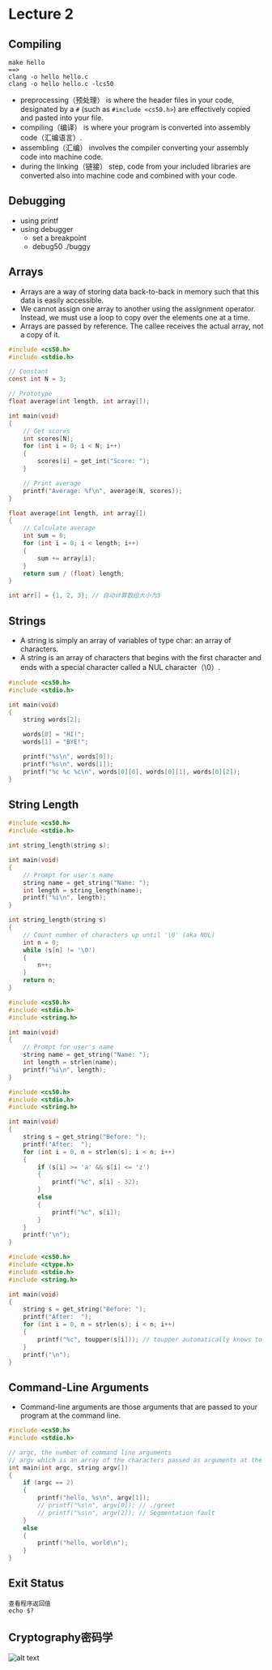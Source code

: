 # Lecture 2
## Compiling
```
make hello
==>
clang -o hello hello.c
clang -o hello hello.c -lcs50
```
* preprocessing（预处理） is where the header files in your code, designated by a `#` (such as `#include <cs50.h>`) are effectively copied and pasted into your file. 
* compiling（编译） is where your program is converted into assembly code（汇编语言）.
* assembling（汇编） involves the compiler converting your assembly code into machine code. 
* during the linking（链接） step, code from your included libraries are converted also into machine code and combined with your code.
## Debugging
* using printf
* using debugger
  * set a breakpoint
  * debug50 ./buggy
## Arrays
* Arrays are a way of storing data back-to-back in memory such that this data is easily accessible.
* We cannot assign one array to another using the assignment operator. Instead, we must use a loop to copy over the elements one at a time.
* Arrays are passed by reference. The callee receives the actual array, not a copy of it.
```c
#include <cs50.h>
#include <stdio.h>

// Constant
const int N = 3;

// Prototype
float average(int length, int array[]);

int main(void)
{
    // Get scores
    int scores[N];
    for (int i = 0; i < N; i++)
    {
        scores[i] = get_int("Score: ");
    }

    // Print average
    printf("Average: %f\n", average(N, scores));
}

float average(int length, int array[])
{
    // Calculate average
    int sum = 0;
    for (int i = 0; i < length; i++)
    {
        sum += array[i];
    }
    return sum / (float) length;
}
```
```c
int arr[] = {1, 2, 3}; // 自动计算数组大小为3
```
## Strings
* A string is simply an array of variables of type char: an array of characters.
* A string is an array of characters that begins with the first character and ends with a special character called a NUL character（\0）.
```c
#include <cs50.h>
#include <stdio.h>

int main(void)
{
    string words[2];

    words[0] = "HI!";
    words[1] = "BYE!";

    printf("%s\n", words[0]);
    printf("%s\n", words[1]);
    printf("%c %c %c\n", words[0][0], words[0][1], words[0][2]);
}
```
## String Length
```c
#include <cs50.h>
#include <stdio.h>

int string_length(string s);

int main(void)
{
    // Prompt for user's name
    string name = get_string("Name: ");
    int length = string_length(name);
    printf("%i\n", length);
}

int string_length(string s)
{
    // Count number of characters up until '\0' (aka NUL)
    int n = 0;
    while (s[n] != '\0')
    {
        n++;
    }
    return n;
}
```
```c
#include <cs50.h>
#include <stdio.h>
#include <string.h>

int main(void)
{
    // Prompt for user's name
    string name = get_string("Name: ");
    int length = strlen(name);
    printf("%i\n", length);
}
```
```c
#include <cs50.h>
#include <stdio.h>
#include <string.h>

int main(void)
{
    string s = get_string("Before: ");
    printf("After:  ");
    for (int i = 0, n = strlen(s); i < n; i++)
    {
        if (s[i] >= 'a' && s[i] <= 'z')
        {
            printf("%c", s[i] - 32);
        }
        else
        {
            printf("%c", s[i]);
        }
    }
    printf("\n");
}
```
```c
#include <cs50.h>
#include <ctype.h>
#include <stdio.h>
#include <string.h>

int main(void)
{
    string s = get_string("Before: ");
    printf("After:  ");
    for (int i = 0, n = strlen(s); i < n; i++)
    {
        printf("%c", toupper(s[i])); // toupper automatically knows to uppercase only lowercase characters
    }
    printf("\n");
}
```
## Command-Line Arguments
* Command-line arguments are those arguments that are passed to your program at the command line.
```c
#include <cs50.h>
#include <stdio.h>

// argc, the number of command line arguments
// argv which is an array of the characters passed as arguments at the command line.
int main(int argc, string argv[])
{
    if (argc == 2)
    {
        printf("hello, %s\n", argv[1]);
        // printf("%s\n", argv[0]); // ./greet
        // printf("%s\n", argv[2]); // Segmentation fault
    }
    else
    {
        printf("hello, world\n");
    }
}
```
## Exit Status
```
查看程序返回值
echo $?
```
## Cryptography密码学
![alt text](https://github.com/lzt0911/CS50/blob/main/Lecture_2_Arrays/images/image.png?raw=true)
